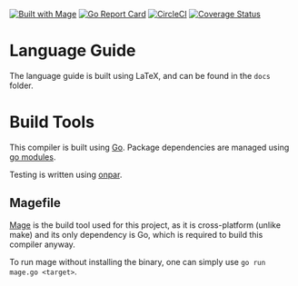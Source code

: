 [![Built with Mage](https://magefile.org/badge.svg)](https://magefile.org)
[![Go Report Card](https://goreportcard.com/badge/github.com/aszecsei/catlang)](https://goreportcard.com/report/github.com/aszecsei/catlang)
[![CircleCI](https://circleci.com/gh/aszecsei/catlang/tree/master.svg?style=svg)](https://circleci.com/gh/aszecsei/catlang/tree/master)
[![Coverage Status](https://coveralls.io/repos/github/aszecsei/catlang/badge.svg?branch=master)](https://coveralls.io/github/aszecsei/catlang?branch=master)

# Language Guide
The language guide is built using LaTeX, and can be found in the `docs` folder.

# Build Tools
This compiler is built using [Go](https://golang.org/). Package dependencies are managed using [go modules](https://github.com/golang/go/wiki/Modules).

Testing is written using [onpar](https://github.com/apoydence/onpar).

## Magefile
[Mage](https://magefile.org/) is the build tool used for this project, as it is cross-platform (unlike make) and its only dependency is Go, which is required to build this compiler anyway.

To run mage without installing the binary, one can simply use `go run mage.go <target>`.